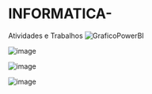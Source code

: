 # INFORMATICA-
Atividades e Trabalhos 
![GraficoPowerBI](https://github.com/luantutugithub/INFORMATICA-/assets/162647449/8c221651-a687-4828-a915-aae56172c445)

![image](https://github.com/luantutugithub/INFORMATICA-/assets/162647449/11720c24-0a5b-4611-85d8-821261c4e0b2)

![image](https://github.com/luantutugithub/INFORMATICA-/assets/162647449/6a9523b9-1624-4818-a0e8-f56d32eeb446)

![image](https://github.com/luantutugithub/INFORMATICA-/assets/162647449/272d3095-48a5-46bf-88b2-1e3392a36f8e)

